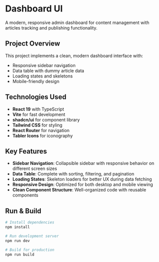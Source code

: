 # Dashboard UI

A modern, responsive admin dashboard for content management with articles tracking and publishing functionality.


## Project Overview

This project implements a clean, modern dashboard interface with:

- Responsive sidebar navigation
- Data table with dummy article data
- Loading states and skeletons
- Mobile-friendly design

## Technologies Used

- **React 19** with TypeScript
- **Vite** for fast development
- **shadcn/ui** for component library
- **Tailwind CSS** for styling
- **React Router** for navigation
- **Tabler Icons** for iconography

## Key Features

- **Sidebar Navigation**: Collapsible sidebar with responsive behavior on different screen sizes
- **Data Table**: Complete with sorting, filtering, and pagination
- **Loading States**: Skeleton loaders for better UX during data fetching
- **Responsive Design**: Optimized for both desktop and mobile viewing
- **Clean Component Structure**: Well-organized code with reusable components

## Run & Build

```bash
# Install dependencies
npm install

# Run development server
npm run dev

# Build for production
npm run build
```
